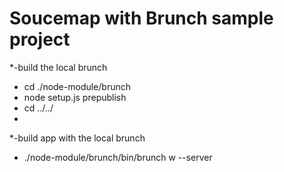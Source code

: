 # Soucemap with Brunch sample project

*-build the local brunch
*  cd ./node-module/brunch
*  node setup.js prepublish
*  cd ../../
*
*-build app with the local brunch
*  ./node-module/brunch/bin/brunch w --server